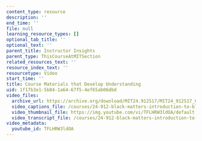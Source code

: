 ```yaml
---
content_type: resource
description: ''
end_time: ''
file: null
learning_resource_types: []
optional_tab_title: ''
optional_text: ''
parent_title: Instructor Insights
parent_type: ThisCourseAtMITSection
related_resources_text: ''
resource_index_text: ''
resourcetype: Video
start_time: ''
title: Course Materials that Develop Understanding
uid: 1f17b3e1-5b84-1a64-67f5-4ef65ab06dbd
video_files:
  archive_url: https://archive.org/download/MIT24.912S17/MIT24_912S17_Chomsky_Course_Materials_300k.mp4
  video_captions_file: /courses/24-912-black-matters-introduction-to-black-studies-spring-2017/b73f8a3227695129b5887931866aac9f_TFLHRW3ldOA.vtt
  video_thumbnail_file: https://img.youtube.com/vi/TFLHRW3ldOA/default.jpg
  video_transcript_file: /courses/24-912-black-matters-introduction-to-black-studies-spring-2017/a07d40bef337ded36e4e2acc5180756d_TFLHRW3ldOA.pdf
video_metadata:
  youtube_id: TFLHRW3ldOA
---
```

